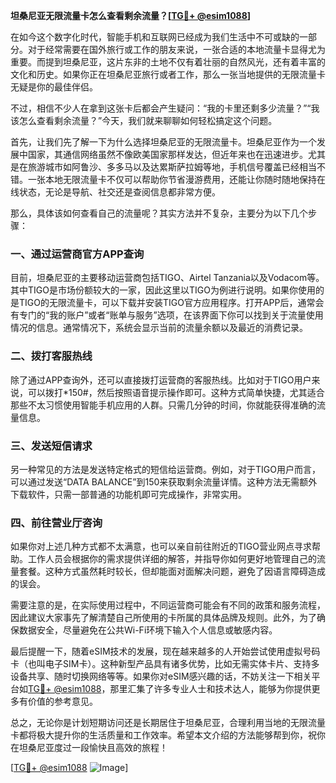**坦桑尼亚无限流量卡怎么查看剩余流量？[[TG💪+ @esim1088](https://t.me/s/esim1088)]**

在如今这个数字化时代，智能手机和互联网已经成为我们生活中不可或缺的一部分。对于经常需要在国外旅行或工作的朋友来说，一张合适的本地流量卡显得尤为重要。而提到坦桑尼亚，这片东非的土地不仅有着壮丽的自然风光，还有着丰富的文化和历史。如果你正在坦桑尼亚旅行或者工作，那么一张当地提供的无限流量卡无疑是你的最佳伴侣。

不过，相信不少人在拿到这张卡后都会产生疑问：“我的卡里还剩多少流量？”“我该怎么查看剩余流量？”今天，我们就来聊聊如何轻松搞定这个问题。

首先，让我们先了解一下为什么选择坦桑尼亚的无限流量卡。坦桑尼亚作为一个发展中国家，其通信网络虽然不像欧美国家那样发达，但近年来也在迅速进步。尤其是在旅游城市如阿鲁沙、多多马以及达累斯萨拉姆等地，手机信号覆盖已经相当不错。一张本地无限流量卡不仅可以帮助你节省漫游费用，还能让你随时随地保持在线状态，无论是导航、社交还是查阅信息都非常方便。

那么，具体该如何查看自己的流量呢？其实方法并不复杂，主要分为以下几个步骤：

### 一、通过运营商官方APP查询

目前，坦桑尼亚的主要移动运营商包括TIGO、Airtel Tanzania以及Vodacom等。其中TIGO是市场份额较大的一家，因此这里以TIGO为例进行说明。如果你使用的是TIGO的无限流量卡，可以下载并安装TIGO官方应用程序。打开APP后，通常会有专门的“我的账户”或者“账单与服务”选项，在该界面下你可以找到关于流量使用情况的信息。通常情况下，系统会显示当前的流量余额以及最近的消费记录。

### 二、拨打客服热线

除了通过APP查询外，还可以直接拨打运营商的客服热线。比如对于TIGO用户来说，可以拨打*150#，然后按照语音提示操作即可。这种方式简单快捷，尤其适合那些不太习惯使用智能手机应用的人群。只需几分钟的时间，你就能获得准确的流量信息。

### 三、发送短信请求

另一种常见的方法是发送特定格式的短信给运营商。例如，对于TIGO用户而言，可以通过发送“DATA BALANCE”到150来获取剩余流量详情。这种方法无需额外下载软件，只需一部普通的功能机即可完成操作，非常实用。

### 四、前往营业厅咨询

如果你对上述几种方式都不太满意，也可以亲自前往附近的TIGO营业网点寻求帮助。工作人员会根据你的需求提供详细的解答，并指导你如何更好地管理自己的流量套餐。这种方式虽然耗时较长，但却能面对面解决问题，避免了因语言障碍造成的误会。

需要注意的是，在实际使用过程中，不同运营商可能会有不同的政策和服务流程，因此建议大家事先了解清楚自己所使用的卡所属的具体品牌及规则。此外，为了确保数据安全，尽量避免在公共Wi-Fi环境下输入个人信息或敏感内容。

最后提醒一下，随着eSIM技术的发展，现在越来越多的人开始尝试使用虚拟号码卡（也叫电子SIM卡）。这种新型产品具有诸多优势，比如无需实体卡片、支持多设备共享、随时切换网络等等。如果你对eSIM感兴趣的话，不妨关注一下相关平台如[TG💪+ @esim1088](https://t.me/s/esim1088)，那里汇集了许多专业人士和技术达人，能够为你提供更多有价值的参考意见。

总之，无论你是计划短期访问还是长期居住于坦桑尼亚，合理利用当地的无限流量卡都将极大提升你的生活质量和工作效率。希望本文介绍的方法能够帮到你，祝你在坦桑尼亚度过一段愉快且高效的旅程！

[[TG💪+ @esim1088](https://t.me/s/esim1088) ![Image](https://i.postimg.cc/4NQfJmqS/Snipaste-2025-05-13-00-14-12.png)]